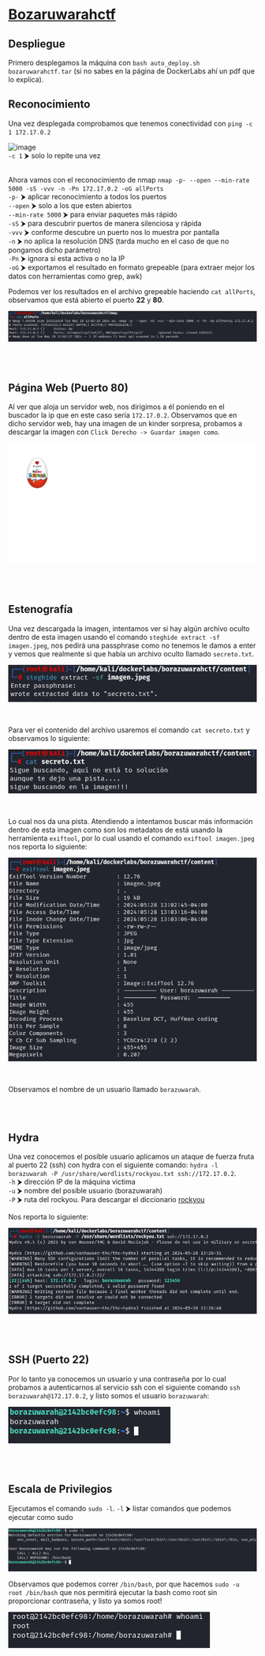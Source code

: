 # [Bozaruwarahctf](https://dockerlabs.es/)

## Despliegue

Primero desplegamos la máquina con ```bash auto_deploy.sh bozaruwarahctf.tar``` (si no sabes en la página de DockerLabs ahí un pdf que lo explica).


## Reconocimiento

Una vez desplegada comprobamos que tenemos conectividad con ```ping -c 1 172.17.0.2``` 
<br>

![image](https://github.com/TerrorAterrador/WriteUps/assets/146730674/af4d0189-b640-4576-aca6-3c02c75c9434)
<br>
`-c 1` ⮞ solo lo repite una vez<br>
<br>

Ahora vamos con el reconocimiento de nmap ```nmap -p- --open --min-rate 5000 -sS -vvv -n -Pn 172.17.0.2 -oG allPorts``` <br>
`-p-` ⮞ aplicar reconocimiento a todos los puertos <br>
`--open` ⮞ solo a los que esten abiertos <br>
`--min-rate 5000` ⮞ para enviar paquetes más rápido <br> 
`-sS` ⮞ para descubrir puertos de manera silenciosa y rápida <br> 
`-vvv` ⮞ conforme descubre un puerto nos lo muestra por pantalla <br> 
`-n` ⮞ no aplica la resolución DNS (tarda mucho en el caso de que no pongamos dicho parámetro)<br> 
`-Pn` ⮞ ignora si esta activa o no la IP<br> 
`-oG` ⮞ exportamos el resultado en formato grepeable (para extraer mejor los datos con herramientas como grep, awk)
<br>

Podemos ver los resultados en el archivo grepeable haciendo ```cat allPorts```, observamos que está abierto el puerto **22** y **80**.
<br>

![alt text](image.png)

<br>
<br>

## Página Web (Puerto 80)

Al ver que aloja un servidor web, nos dirigimos a él poniendo en el buscador la ip que en este caso sería `172.17.0.2`. Observamos que en dicho servidor web, hay una imagen de un kinder sorpresa, probamos a descargar la imagen con `Click Derecho -> Guardar imagen como`.
<br>

![alt text](image-1.png)

<br>
<br>

## Estenografía

Una vez descargada la imagen, intentamos ver si hay algún archivo oculto dentro de esta imagen usando el comando `steghide extract -sf imagen.jpeg`, nos pedirá una passphrase como no tenemos le damos a enter y vemos que realmente si que había un archivo oculto llamado `secreto.txt`.
<br>

![alt text](image-2.png)

<br>

Para ver el contenido del archivo usaremos el comando `cat secreto.txt` y observamos lo siguiente:
<br>

![alt text](image-3.png)

<br>

Lo cual nos da una pista. Atendiendo a intentamos buscar más información dentro de esta imagen como son los metadatos de está usando la herramienta `exiftool`, por lo cual usando el comando `exiftool imagen.jpeg` nos reporta lo siguiente:
<br>

![alt text](image-4.png)

<br>

Observamos el nombre de un usuario llamado `borazuwarah`.

<br>
<br>

## Hydra

Una vez conocemos el posible usuario aplicamos un ataque de fuerza fruta al puerto 22 (ssh) con hydra con el siguiente comando: `hydra -l borazuwarah -P /usr/share/wordlists/rockyou.txt ssh://172.17.0.2`. <br> 
`-h` ⮞ dirección IP de la máquina victima <br>
`-u` ⮞ nombre del posible usuario (borazuwarah) <br> 
`-P` ⮞ ruta del rockyou. Para descargar el diccionario [rockyou](https://github.com/brannondorsey/naive-hashcat/releases/download/data/rockyou.txt) <br> 
<br>
Nos reporta lo siguiente: 
<br>

![alt text](image-5.png)

<br>
<br>

## SSH (Puerto 22)

Por lo tanto ya conocemos un usuario y una contraseña por lo cual probamos a autenticarnos al servicio ssh con el siguiente comando `ssh borazuwarah@172.17.0.2`, y listo somos el usuario `borazuwarah`:
<br>

![alt text](image-6.png)

<br>
<br>

## Escala de Privilegios

Ejecutamos el comando `sudo -l`.
`-l` ⮞ listar comandos que podemos ejecutar como sudo <br>

![alt text](image-7.png)
<br>

Observamos que podemos correr `/bin/bash`, por que hacemos `sudo -u root /bin/bash` que nos permitirá ejecutar la bash como root sin proporcionar contraseña, y listo ya somos root!
<br>

![alt text](image-8.png)
